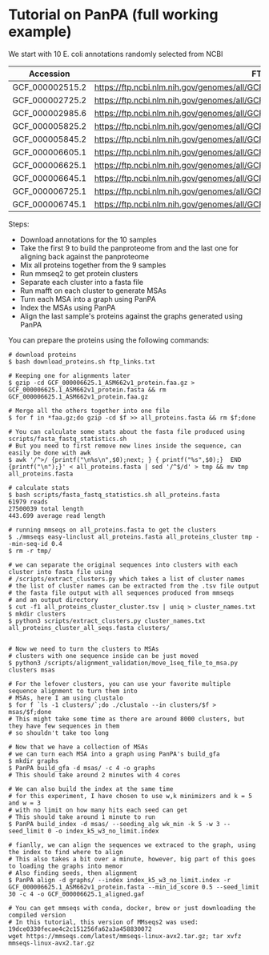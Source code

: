 # Tutorial on PanPA (full working example)
We start with 10 E. coli annotations randomly selected from NCBI

| **Accession**   | **FTP Link**                                                                      |
|-----------------|-----------------------------------------------------------------------------------|
| GCF_000002515.2 | https://ftp.ncbi.nlm.nih.gov/genomes/all/GCF/000/002/515/GCF_000002515.2_ASM251v1 |
| GCF_000002725.2 | https://ftp.ncbi.nlm.nih.gov/genomes/all/GCF/000/002/725/GCF_000002725.2_ASM272v2 |
| GCF_000002985.6 | https://ftp.ncbi.nlm.nih.gov/genomes/all/GCF/000/002/985/GCF_000002985.6_WBcel235 |
| GCF_000005825.2 | https://ftp.ncbi.nlm.nih.gov/genomes/all/GCF/000/005/825/GCF_000005825.2_ASM582v2 |
| GCF_000005845.2 | https://ftp.ncbi.nlm.nih.gov/genomes/all/GCF/000/005/845/GCF_000005845.2_ASM584v2 |
| GCF_000006605.1 | https://ftp.ncbi.nlm.nih.gov/genomes/all/GCF/000/006/605/GCF_000006605.1_ASM660v1 |
| GCF_000006625.1 | https://ftp.ncbi.nlm.nih.gov/genomes/all/GCF/000/006/625/GCF_000006625.1_ASM662v1 |
| GCF_000006645.1 | https://ftp.ncbi.nlm.nih.gov/genomes/all/GCF/000/006/645/GCF_000006645.1_ASM664v1 |
| GCF_000006725.1 | https://ftp.ncbi.nlm.nih.gov/genomes/all/GCF/000/006/725/GCF_000006725.1_ASM672v1 |
| GCF_000006745.1 | https://ftp.ncbi.nlm.nih.gov/genomes/all/GCF/000/006/745/GCF_000006745.1_ASM674v1 |


Steps:
* Download annotations for the 10 samples
* Take the first 9 to build the panproteome from and the last one for aligning back against the panproteome
* Mix all proteins together from the 9 samples
* Run mmseq2 to get protein clusters
* Separate each cluster into a fasta file
* Run mafft on each cluster to generate MSAs
* Turn each MSA into a graph using PanPA
* Index the MSAs using PanPA
* Align the last sample's proteins against the graphs generated using PanPA


You can prepare the proteins using the following commands:
```
# download proteins
$ bash download_proteins.sh ftp_links.txt

# Keeping one for alignments later
$ gzip -cd GCF_000006625.1_ASM662v1_protein.faa.gz > GCF_000006625.1_ASM662v1_protein.fasta && rm GCF_000006625.1_ASM662v1_protein.faa.gz

# Merge all the others together into one file
$ for f in *faa.gz;do gzip -cd $f >> all_proteins.fasta && rm $f;done

# You can calculate some stats about the fasta file produced using scripts/fasta_fastq_statistics.sh
# But you need to first remove new lines inside the sequence, can easily be done with awk
$ awk '/^>/ {printf("\n%s\n",$0);next; } { printf("%s",$0);}  END {printf("\n");}' < all_proteins.fasta | sed '/^$/d' > tmp && mv tmp all_proteins.fasta

# calculate stats
$ bash scripts/fasta_fastq_statistics.sh all_proteins.fasta
61979 reads
27500039 total length
443.699 average read length

# running mmseqs on all_proteins.fasta to get the clusters
$ ./mmseqs easy-linclust all_proteins.fasta all_proteins_cluster tmp --min-seq-id 0.4
$ rm -r tmp/

# we can separate the original sequences into clusters with each cluster into fasta file using
# /scripts/extract_clusters.py which takes a list of cluster names
# the list of cluster names can be extracted from the .tsv file output
# the fasta file output with all sequences produced from mmseqs
# and an output directory
$ cut -f1 all_proteins_cluster_cluster.tsv | uniq > cluster_names.txt
$ mkdir clusters
$ python3 scripts/extract_clusters.py cluster_names.txt all_proteins_cluster_all_seqs.fasta clusters/


# Now we need to turn the clusters to MSAs
# clusters with one sequence inside can be just moved
$ python3 /scripts/alignment_validation/move_1seq_file_to_msa.py clusters msas

# For the lefover clusters, you can use your favorite multiple sequence alignment to turn them into
# MSAs, here I am using clustalo
$ for f `ls -1 clusters/`;do ./clustalo --in clusters/$f > msas/$f;done
# This might take some time as there are around 8000 clusters, but they have few sequences in them
# so shouldn't take too long

# Now that we have a collection of MSAs
# we can turn each MSA into a graph using PanPA's build_gfa
$ mkdir graphs
$ PanPA build_gfa -d msas/ -c 4 -o graphs
# This should take around 2 minutes with 4 cores

# We can also build the index at the same time
# for this experiment, I have chosen to use w,k minimizers and k = 5 and w = 3
# with no limit on how many hits each seed can get
# This should take around 1 minute to run
$ PanPA build_index -d msas/ --seeding_alg wk_min -k 5 -w 3 --seed_limit 0 -o index_k5_w3_no_limit.index

# fianlly, we can align the sequences we extraced to the graph, using the index to find where to align
# This also takes a bit over a minute, however, big part of this goes to loading the graphs into memor 
# Also finding seeds, then alignment 
$ PanPA align -d graphs/ --index index_k5_w3_no_limit.index -r GCF_000006625.1_ASM662v1_protein.fasta --min_id_score 0.5 --seed_limit 30 -c 4 -o GCF_000006625.1_aligned.gaf
```

```
# You can get mmseqs with conda, docker, brew or just downloading the compiled version
# In this tutorial, this version of MMseqs2 was used: 19dce0330fecae4c2c151256fa62a3a458830072
wget https://mmseqs.com/latest/mmseqs-linux-avx2.tar.gz; tar xvfz mmseqs-linux-avx2.tar.gz
```